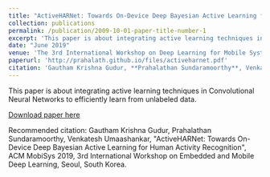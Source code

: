 ```yaml
---
title: "ActiveHARNet: Towards On-Device Deep Bayesian Active Learning for Human Activity Recognition"
collection: publications
permalink: /publication/2009-10-01-paper-title-number-1
excerpt: 'This paper is about integrating active learning techniques in Convolutional Neural Networks to efficiently learn from unlabeled data. '
date: "June 2019"
venue: 'The 3rd International Workshop on Deep Learning for Mobile Systems and Applications, ACM MobiSys'
paperurl: 'http://prahalath.github.io/files/activeharnet.pdf'
citation: 'Gautham Krishna Gudur, **Prahalathan Sundaramoorthy**, Venkatesh Umaashankar, "ActiveHARNet: Towards On-Device Deep Bayesian Active Learning for Human Activity Recognition", ACM MobiSys 2019, 3rd International Workshop on Embedded and Mobile Deep Learning, Seoul, South Korea.'
---
```

This paper is about integrating active learning techniques in Convolutional Neural Networks to efficiently learn from unlabeled data. 

[Download paper here](http://prahalath.github.io/files/activeharnet.pdf)

Recommended citation: Gautham Krishna Gudur, Prahalathan Sundaramoorthy, Venkatesh Umaashankar, "ActiveHARNet: Towards On-Device Deep Bayesian Active Learning for Human Activity Recognition", ACM MobiSys 2019, 3rd International Workshop on Embedded and Mobile Deep Learning, Seoul, South Korea.